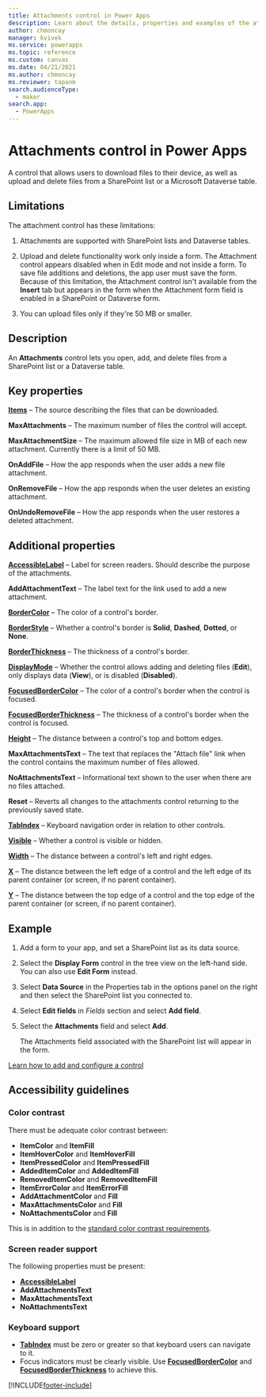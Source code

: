 ```yaml
---
title: Attachments control in Power Apps
description: Learn about the details, properties and examples of the attachments control in Power Apps.
author: chmoncay
manager: kvivek
ms.service: powerapps
ms.topic: reference
ms.custom: canvas
ms.date: 04/21/2021
ms.author: chmoncay
ms.reviewer: tapanm
search.audienceType: 
  - maker
search.app: 
  - PowerApps
---
```

# Attachments control in Power Apps

A control that allows users to download files to their device, as well as upload and delete files from a SharePoint list or a Microsoft Dataverse table.

## Limitations

The attachment control has these limitations:
1. Attachments are supported with SharePoint lists and Dataverse tables.

1. Upload and delete functionality work only inside a form. The Attachment control appears disabled when in Edit mode and not inside a form. To save file additions and deletions, the app user must save the form. Because of this limitation, the Attachment control isn't available from the **Insert** tab but appears in the form when the Attachment form field is enabled in a SharePoint or Dataverse form.

1. You can upload files only if they're 50 MB or smaller.  

## Description
An **Attachments** control lets you open, add, and delete files from a SharePoint list or a Dataverse table.

## Key properties
**[Items](properties-core.md)** – The source describing the files that can be downloaded.

**MaxAttachments** – The maximum number of files the control will accept.

**MaxAttachmentSize** – The maximum allowed file size in MB of each new attachment.  Currently there is a limit of 50 MB.

**OnAddFile** – How the app responds when the user adds a new file attachment.

**OnRemoveFile** – How the app responds when the user deletes an existing attachment.

**OnUndoRemoveFile** – How the app responds when the user restores a deleted attachment.

## Additional properties
**[AccessibleLabel](properties-accessibility.md)** – Label for screen readers. Should describe the purpose of the attachments.

**AddAttachmentText** – The label text for the link used to add a new attachment.

**[BorderColor](properties-color-border.md)** – The color of a control's border.

**[BorderStyle](properties-color-border.md)** – Whether a control's border is **Solid**, **Dashed**, **Dotted**, or **None**.

**[BorderThickness](properties-color-border.md)** – The thickness of a control's border.

**[DisplayMode](properties-core.md)** – Whether the control allows adding and deleting files (**Edit**), only displays data (**View**), or is disabled (**Disabled**).

**[FocusedBorderColor](properties-color-border.md)** – The color of a control's border when the control is focused.

**[FocusedBorderThickness](properties-color-border.md)** – The thickness of a control's border when the control is focused.

**[Height](properties-size-location.md)** – The distance between a control's top and bottom edges.

**MaxAttachmentsText** – The text that replaces the "Attach file" link when the control contains the maximum number of files allowed.

**NoAttachmentsText** – Informational text shown to the user when there are no files attached.

**Reset** – Reverts all changes to the attachments control returning to the previously saved state.

**[TabIndex](properties-accessibility.md)** – Keyboard navigation order in relation to other controls.

**[Visible](properties-core.md)** – Whether a control is visible or hidden.

**[Width](properties-size-location.md)** – The distance between a control's left and right edges.

**[X](properties-size-location.md)** – The distance between the left edge of a control and the left edge of its parent container (or screen, if no parent container).

**[Y](properties-size-location.md)** – The distance between the top edge of a control and the top edge of the parent container (or screen, if no parent container).


## Example
1. Add a form to your app, and set a SharePoint list as its data source.

2. Select the **Display Form** control in the tree view on the left-hand side. You can also use **Edit Form** instead.

3. Select **Data Source** in the Properties tab in the options panel on the right and then select the SharePoint list you connected to.

4. Select **Edit fields** in *Fields* section and select **Add field**. 

5. Select the **Attachments** field and select **Add**.

    The Attachments field associated with the SharePoint list will appear in the form.

[Learn how to add and configure a control](../add-configure-controls.md)


## Accessibility guidelines
### Color contrast
There must be adequate color contrast between:
* **ItemColor** and **ItemFill**
* **ItemHoverColor** and **ItemHoverFill**
* **ItemPressedColor** and **ItemPressedFill**
* **AddedItemColor** and **AddedItemFill**
* **RemovedItemColor** and **RemovedItemFill**
* **ItemErrorColor** and **ItemErrorFill**
* **AddAttachmentColor** and **Fill**
* **MaxAttachmentsColor** and **Fill**
* **NoAttachmentsColor** and **Fill**

This is in addition to the [standard color contrast requirements](../accessible-apps-color.md).

### Screen reader support
The following properties must be present:
* **[AccessibleLabel](properties-accessibility.md)**
* **AddAttachmentsText**
* **MaxAttachmentsText**
* **NoAttachmentsText**

### Keyboard support
* **[TabIndex](properties-accessibility.md)** must be zero or greater so that keyboard users can navigate to it.
* Focus indicators must be clearly visible. Use **[FocusedBorderColor](properties-color-border.md)** and **[FocusedBorderThickness](properties-color-border.md)** to achieve this.


[!INCLUDE[footer-include](../../../includes/footer-banner.md)]
